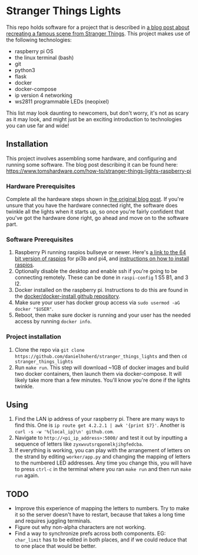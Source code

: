 # Stranger Things Lights

This repo holds software for a project that is described in [a blog post about recreating a famous scene from Stranger Things](https://www.tomshardware.com/how-to/stranger-things-lights-raspberry-pi). This project makes use of the following technologies:

- raspberry pi OS
- the linux terminal (bash)
- git
- python3
- flask
- docker
- docker-compose
- ip version 4 networking
- ws2811 programmable LEDs (neopixel)

This list may look daunting to newcomers, but don't worry, it's not as scary as it may look, and might just be an exciting introduction to technologies you can use far and wide!

## Installation

This project involves assembling some hardware, and configuring and running some software. The blog post describing it can be found here: <https://www.tomshardware.com/how-to/stranger-things-lights-raspberry-pi>

### Hardware Prerequisites

Complete all the hardware steps shown in [the original blog post](https://www.tomshardware.com/how-to/stranger-things-lights-raspberry-pi). If you're unsure that you have the hardware connected right, the software does twinkle all the lights when it starts up, so once you're fairly confident that you've got the hardware done right, go ahead and move on to the software part.

### Software Prerequisites

1. Raspberry Pi running raspios bullseye or newer. Here's [a link to the 64 bit version of raspios](https://downloads.raspberrypi.org/raspios_arm64/images/) for pi3b and pi4, and [instructions on how to install raspios](https://www.raspberrypi.com/documentation/computers/getting-started.html#installing-the-operating-system).
2. Optionally disable the desktop and enable ssh if you're going to be connecting remotely. These can be done in `raspi-config` 1 S5 B1, and 3 I2.
3. Docker installed on the raspberry pi. Instructions to do this are found in the [docker/docker-install github repository](https://github.com/docker/docker-install).
4. Make sure your user has docker group access via `sudo usermod -aG docker "$USER"`.
5. Reboot, then make sure docker is running and your user has the needed access by running `docker info`.

### Project installation

1. Clone the repo via `git clone https://github.com/danielhoherd/stranger_things_lights` and then `cd stranger_things_lights`
2. Run `make run`. This step will download ~1GB of docker images and build two docker containers, then launch them via docker-compose. It will likely take more than a few minutes. You'll know you're done if the lights twinkle.

## Using

1. Find the LAN ip address of your raspberry pi. There are many ways to find this. One is `ip route get 4.2.2.1 | awk '{print $7}'`. Another is `curl -s -w '%{local_ip}\n' github.com`.
2. Navigate to `http://<pi_ip_address>:5000/` and test it out by inputting a sequence of letters like `zyxwvutsrqponmlkjihgfedcba`.
3. If everything is working, you can play with the arrangement of letters on the strand by editing `worker/app.py` and changing the mapping of letters to the numbered LED addresses. Any time you change this, you will have to press `ctrl-c` in the terminal where you ran `make run` and then run `make run` again.

## TODO

- Improve this experience of mapping the letters to numbers. Try to make it so the server doesn't have to restart, because that takes a long time and requires juggling terminals.
- Figure out why non-alpha characters are not working.
- Find a way to synchronize prefs across both components. EG: `char_limit` has to be edited in both places, and if we could reduce that to one place that would be better.
